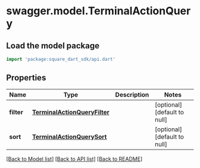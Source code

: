 # swagger.model.TerminalActionQuery

## Load the model package
```dart
import 'package:square_dart_sdk/api.dart'
```

## Properties
Name | Type | Description | Notes
------------ | ------------- | ------------- | -------------
**filter** | [**TerminalActionQueryFilter**](TerminalActionQueryFilter.md) |  | [optional] [default to null]
**sort** | [**TerminalActionQuerySort**](TerminalActionQuerySort.md) |  | [optional] [default to null]

[[Back to Model list]](../README.md#documentation-for-models) [[Back to API list]](../README.md#documentation-for-api-endpoints) [[Back to README]](../README.md)

